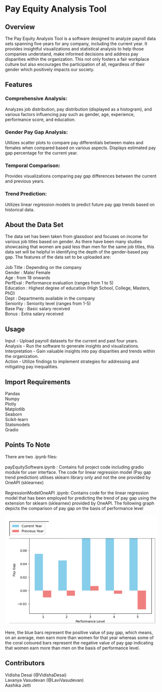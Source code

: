 # Pay Equity Analysis Tool

## Overview
The Pay Equity Analysis Tool is a software designed to analyze payroll data sets spanning five years for any company, including the current year. It provides insightful visualizations and statistical analysis to help those companies understand, make informed decisions and address pay disparities within the organization. This not only fosters a fair workplace culture but also encourages the participation of all, regardless of their gender which positively impacts our society.

## Features
### Comprehensive Analysis:
Analyzes job distribution, pay distribution (displayed as a histogram), and various factors influencing pay such as gender, age, experience, performance score, and education.
### Gender Pay Gap Analysis:
Utilizes scatter plots to compare pay differentials between males and females when compared based on various aspects. 
Displays estimated pay gap percentage for the current year.
### Temporal Comparison:
Provides visualizations comparing pay gap differences between the current and previous years.
### Trend Prediction:
Utilizes linear regression models to predict future pay gap trends based on historical data.


## About the Data Set
The data set has been taken from glassdoor and focuses on income for various job titles based on gender. As there have been many studies showcasing that women are paid less than men for the same job titles, this data set will be helpful in identifying the depth of the gender-based pay gap. The features of the data set to be uploaded are:<br><br>Job Title : Depending on the company<br>Gender : Male/ Female<br>Age : from 18 onwards<br>PerfEval :  Performance evaluation (ranges from 1 to 5)<br>Education : Highest degree of education (High School, College, Masters, PhD) <br>Dept : Departments available in the company <br>Seniority : Seniority level (ranges from 1-5)<br>Base Pay : Basic salary received<br>Bonus : Extra salary received 


## Usage
Input - Upload payroll datasets for the current and past four years.
<br>Analysis - Run the software to generate insights and visualizations.
<br>Interpretation - Gain valuable insights into pay disparities and trends within the organization.
<br>Action - Utilize findings to implement strategies for addressing and mitigating pay inequalities.

## Import Requirements
Pandas
<br>Numpy
<br>Plotly
<br>Matplotlib
<br>Seaborn
<br>Scikit-learn
<br>Statsmodels
<br>Gradio 

## Points To Note
There are two .ipynb files:<br><br> 
payEquitySoftware.ipynb :
Contains full project code including gradio module for user interface. The code for linear regression model (Pay gap trend prediction) utilises sklearn library only and not the one provided by OneAPI  (sklearnex)<br><br>RegressionModelOneAPI .ipynb:
Contains code for the linear regression model that has been employed for predicting the trend of pay gap using the extension for sklearn (sklearnex) provided by OneAPI.
The following graph depicts the comparison of pay gap on the basis of performance level


![Local Image](img.png)


Here, the blue bars represent the positive value of pay gap, which means, on an average, men earn more than women for that year whereas some of the coral coloured bars represent the negative value of pay gap indicating that women earn more than men on the basis of performance level.




## Contributors
Vidisha Desai (@VidishaDesai)
<br>Lavanya Vasudevan (@LaviVasudevan)
<br>Aashika Jetti 


